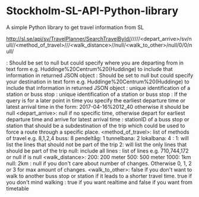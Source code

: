 # Stockholm-SL-API-Python-library
A simple Python library to get travel information from SL


http://sl.se/api/sv/TravelPlanner/SearchTravelById/<source>/<destination>/<sourceID>/<destinationID>/<time>/<depart_arrive>/sv/null/<via>/<method_of_travel>/<line>/<lines>/<walk_distance>/<changes>/null/<walk_to_other>/null/0/0/null/<realtime>

<source>: Should be set to null but could specify where you are departing from in text form e.g. Huddinge%20Centrum%20(Huddinge) to include that information in returned JSON object
<destination>: Should be set to null but could specify your destination in text form e.g. Huddinge%20Centrum%20(Huddinge) to include that information in returned JSON object
<sourceID>: unique identification of a station or buss stop
<destinationID>: unique identification of a station or buss stop
<time>: If the query is for a later point in time you specify the earliest departure time or latest arrival time in the form: 2017-04-16%2012_40 otherwise it should be null
<depart_arrive>: null if no specific time, otherwise depart for earliest departure time and arrive for latest arrival time
<via>: stationID of a buss stop or station that should be a subdestination of the trip which could be used to force a route through a specific place.
<method_of_travel>: list of methods of travel e.g. 8,1,2,4
buss: 8
pendeltåg: 1
tunnelbana: 2
lokalbana: 4
<line>:
1: <lines> will list the lines that should not be part of the trip
2: <lines> will list the only lines that should be part of the trip
null: include all lines
<lines>: list of lines e.g. 710,744,172 or null if <line> is null
<walk_distance>:
200: 200 meter
500: 500 meter
1000: 1km
null: 2km
<changes>: null if you don't care about number of changes. Otherwise 0, 1, 2 or 3 for max amount of changes.
<walk_to_other>: false if you don't want to walk to another buss stop or station if it leads to a shorter travel time. true if you don't mind walking
<realtime>: true if you want realtime and false if you want from timetable